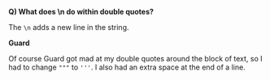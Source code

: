 **Q)  What does \n do within double quotes?**

The `\n` adds a new line in the string.

**Guard**

Of course Guard got mad at my double quotes around the block of text, so I had to change `"""` to `'''`. I also had an extra space at the end of a line.
